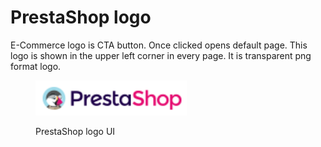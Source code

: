# PrestaShop logo

E-Commerce logo is CTA button. Once clicked opens default page. This logo is shown in the upper left corner in every page. It is transparent png format logo.

<figure><img src="../../../.gitbook/assets/image (7) (1) (1).png" alt=""><figcaption><p>PrestaShop logo UI</p></figcaption></figure>
